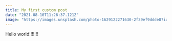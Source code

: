 ```yaml
---
title: My first custom post
date: "2021-08-10T11:26:37.121Z"
image: "https://images.unsplash.com/photo-1629122271630-2f39ef9ddde8?ixid=MnwxMjA3fDB8MHxwaG90by1wYWdlfHx8fGVufDB8fHx8&ixlib=rb-1.2.1&auto=format&fit=crop&w=2551&q=80"
---
```


Hello world!!!!!!!